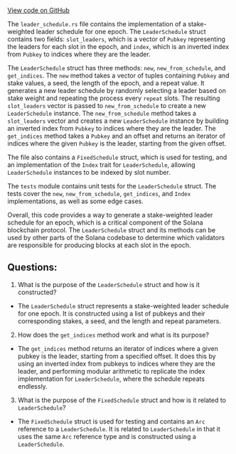 
[View code on GitHub](https://github.com/solana-labs/solana/blob/master/ledger/src/leader_schedule.rs)

The `leader_schedule.rs` file contains the implementation of a stake-weighted leader schedule for one epoch. The `LeaderSchedule` struct contains two fields: `slot_leaders`, which is a vector of `Pubkey` representing the leaders for each slot in the epoch, and `index`, which is an inverted index from `Pubkey` to indices where they are the leader. 

The `LeaderSchedule` struct has three methods: `new`, `new_from_schedule`, and `get_indices`. The `new` method takes a vector of tuples containing `Pubkey` and stake values, a seed, the length of the epoch, and a repeat value. It generates a new leader schedule by randomly selecting a leader based on stake weight and repeating the process every `repeat` slots. The resulting `slot_leaders` vector is passed to `new_from_schedule` to create a new `LeaderSchedule` instance. The `new_from_schedule` method takes a `slot_leaders` vector and creates a new `LeaderSchedule` instance by building an inverted index from `Pubkey` to indices where they are the leader. The `get_indices` method takes a `Pubkey` and an offset and returns an iterator of indices where the given `Pubkey` is the leader, starting from the given offset.

The file also contains a `FixedSchedule` struct, which is used for testing, and an implementation of the `Index` trait for `LeaderSchedule`, allowing `LeaderSchedule` instances to be indexed by slot number.

The `tests` module contains unit tests for the `LeaderSchedule` struct. The tests cover the `new`, `new_from_schedule`, `get_indices`, and `Index` implementations, as well as some edge cases. 

Overall, this code provides a way to generate a stake-weighted leader schedule for an epoch, which is a critical component of the Solana blockchain protocol. The `LeaderSchedule` struct and its methods can be used by other parts of the Solana codebase to determine which validators are responsible for producing blocks at each slot in the epoch.
## Questions: 
 1. What is the purpose of the `LeaderSchedule` struct and how is it constructed?
- The `LeaderSchedule` struct represents a stake-weighted leader schedule for one epoch. It is constructed using a list of pubkeys and their corresponding stakes, a seed, and the length and repeat parameters.
2. How does the `get_indices` method work and what is its purpose?
- The `get_indices` method returns an iterator of indices where a given pubkey is the leader, starting from a specified offset. It does this by using an inverted index from pubkeys to indices where they are the leader, and performing modular arithmetic to replicate the index implementation for `LeaderSchedule`, where the schedule repeats endlessly.
3. What is the purpose of the `FixedSchedule` struct and how is it related to `LeaderSchedule`?
- The `FixedSchedule` struct is used for testing and contains an `Arc` reference to a `LeaderSchedule`. It is related to `LeaderSchedule` in that it uses the same `Arc` reference type and is constructed using a `LeaderSchedule`.